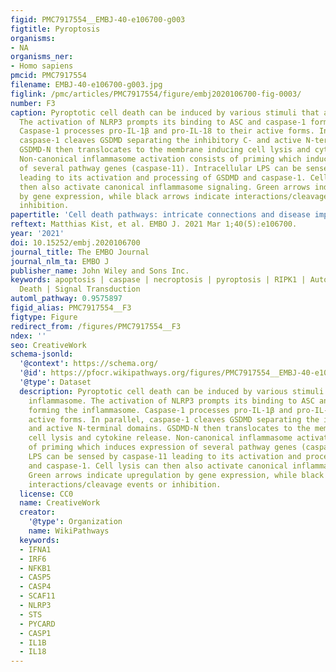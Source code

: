 ```yaml
---
figid: PMC7917554__EMBJ-40-e106700-g003
figtitle: Pyroptosis
organisms:
- NA
organisms_ner:
- Homo sapiens
pmcid: PMC7917554
filename: EMBJ-40-e106700-g003.jpg
figlink: /pmc/articles/PMC7917554/figure/embj2020106700-fig-0003/
number: F3
caption: Pyroptotic cell death can be induced by various stimuli that activate inflammasome.
  The activation of NLRP3 prompts its binding to ASC and caspase‐1 forming the inflammasome.
  Caspase‐1 processes pro‐IL‐1β and pro‐IL‐18 to their active forms. In parallel,
  caspase‐1 cleaves GSDMD separating the inhibitory C‐ and active N‐terminal domains.
  GSDMD‐N then translocates to the membrane inducing cell lysis and cytokine release.
  Non‐canonical inflammasome activation consists of priming which induces expression
  of several pathway genes (caspase‐11). Intracellular LPS can be sensed by caspase‐11
  leading to its activation and processing of GSDMD and caspase‐1. Cell lysis can
  then also activate canonical inflammasome signaling. Green arrows indicate upregulation
  by gene expression, while black arrows indicate interactions/cleavage events or
  inhibition.
papertitle: 'Cell death pathways: intricate connections and disease implications.'
reftext: Matthias Kist, et al. EMBO J. 2021 Mar 1;40(5):e106700.
year: '2021'
doi: 10.15252/embj.2020106700
journal_title: The EMBO Journal
journal_nlm_ta: EMBO J
publisher_name: John Wiley and Sons Inc.
keywords: apoptosis | caspase | necroptosis | pyroptosis | RIPK1 | Autophagy & Cell
  Death | Signal Transduction
automl_pathway: 0.9575897
figid_alias: PMC7917554__F3
figtype: Figure
redirect_from: /figures/PMC7917554__F3
ndex: ''
seo: CreativeWork
schema-jsonld:
  '@context': https://schema.org/
  '@id': https://pfocr.wikipathways.org/figures/PMC7917554__EMBJ-40-e106700-g003.html
  '@type': Dataset
  description: Pyroptotic cell death can be induced by various stimuli that activate
    inflammasome. The activation of NLRP3 prompts its binding to ASC and caspase‐1
    forming the inflammasome. Caspase‐1 processes pro‐IL‐1β and pro‐IL‐18 to their
    active forms. In parallel, caspase‐1 cleaves GSDMD separating the inhibitory C‐
    and active N‐terminal domains. GSDMD‐N then translocates to the membrane inducing
    cell lysis and cytokine release. Non‐canonical inflammasome activation consists
    of priming which induces expression of several pathway genes (caspase‐11). Intracellular
    LPS can be sensed by caspase‐11 leading to its activation and processing of GSDMD
    and caspase‐1. Cell lysis can then also activate canonical inflammasome signaling.
    Green arrows indicate upregulation by gene expression, while black arrows indicate
    interactions/cleavage events or inhibition.
  license: CC0
  name: CreativeWork
  creator:
    '@type': Organization
    name: WikiPathways
  keywords:
  - IFNA1
  - IRF6
  - NFKB1
  - CASP5
  - CASP4
  - SCAF11
  - NLRP3
  - STS
  - PYCARD
  - CASP1
  - IL1B
  - IL18
---
```

